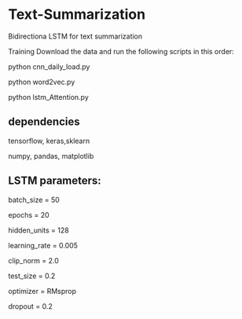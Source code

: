 # Text-Summarization

Bidirectiona LSTM for text summarization

Training
Download the data and run the following scripts in this order:

python cnn_daily_load.py

python word2vec.py

python lstm_Attention.py


## dependencies

tensorflow, keras,sklearn

numpy, pandas, matplotlib

## LSTM parameters:

batch_size = 50 

epochs = 20

hidden_units = 128

learning_rate = 0.005

clip_norm = 2.0

test_size = 0.2

optimizer = RMsprop

dropout = 0.2

